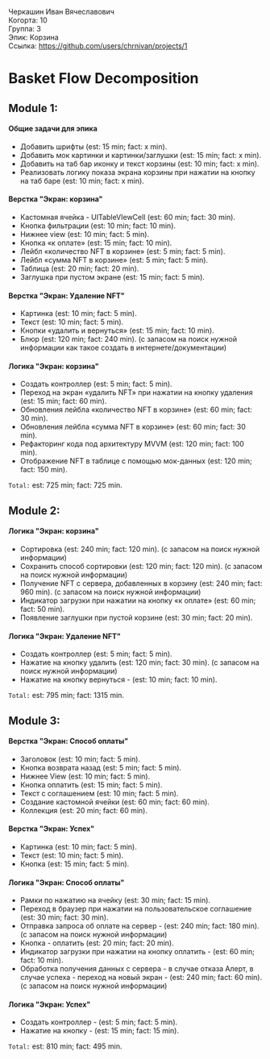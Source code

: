 Черкашин Иван Вячеславович
<br /> Когорта: 10
<br /> Группа: 3
<br /> Эпик: Корзина
<br /> Ссылка: https://github.com/users/chrnivan/projects/1

# Basket Flow Decomposition

## Module 1:
#### Общие задачи для эпика
- Добавить шрифты (est: 15 min; fact: x min).
- Добавить мок картинки и картинки/заглушки (est: 15 min; fact: x min).
- Добавить на таб бар иконку и текст корзины (est: 10 min; fact: x min).
- Реализовать логику показа экрана корзины при нажатии на кнопку на таб баре (est: 10 min; fact: x min).

#### Верстка "Экран: корзина"
- Кастомная ячейка - UITableVIewCell (est: 60 min; fact: 30 min).
- Кнопка фильтрации (est: 10 min; fact: 10 min).
- Нижнее view (est: 10 min; fact: 5 min).
- Кнопка «к оплате» (est: 15 min; fact: 10 min).
- Лейбл «количество NFT в корзине» (est: 5 min; fact: 5 min).
- Лейбл «сумма NFT в корзине» (est: 5 min; fact: 5 min).
- Таблица (est: 20 min; fact: 20 min).
- Заглушка при пустом экране (est: 15 min; fact: 5 min).

#### Верстка "Экран: Удаление NFT"
- Картинка (est: 10 min; fact: 5 min).
- Текст (est: 10 min; fact: 5 min).
- Кнопки «удалить и вернуться» (est: 15 min; fact: 10 min).
- Блюр (est: 120 min; fact: 240 min). (с запасом на поиск нужной информации как такое создать в интернете/документации)

#### Логика "Экран: корзина"
- Создать контроллер (est: 5 min; fact: 5 min).
- Переход на экран «удалить NFT» при нажатии на кнопку удаления (est: 15 min; fact: 60 min).
- Обновления лейбла «количество NFT в корзине» (est: 60 min; fact: 30 min).
- Обновления лейбла «сумма NFT в корзине» (est: 60 min; fact: 30 min).
- Рефакторинг кода под архитектуру MVVM (est: 120 min; fact: 100 min).
- Отображение NFT в таблице c помощью мок-данных (est: 120 min; fact: 150 min).

`Total:` est: 725 min; fact: 725 min.

## Module 2:
#### Логика "Экран: корзина"
- Сортировка (est: 240 min; fact: 120 min). (с запасом на поиск нужной информации)
- Сохранить способ сортировки (est: 120 min; fact: 120 min). (с запасом на поиск нужной информации)
- Получение NFT с сервера, добавленных в корзину (est: 240 min; fact: 960 min). (с запасом на поиск нужной информации)
- Индикатор загрузки при нажатии на кнопку «к оплате» (est: 60 min; fact: 50 min).
- Появление заглушки при пустой корзине (est: 30 min; fact: 20 min).

#### Логика "Экран: Удаление NFT"
- Создать контроллер (est: 5 min; fact: 5 min). 
- Нажатие на кнопку удалить (est: 120 min; fact: 30 min). (с запасом на поиск нужной информации)
- Нажатие на кнопку вернуться - (est: 10 min; fact: 10 min). 

`Total:` est: 795 min; fact: 1315 min.

## Module 3:
#### Верстка "Экран: Способ оплаты"
- Заголовок (est: 10 min; fact: 5 min). 
- Кнопка возврата назад (est: 5 min; fact: 5 min). 
- Нижнее View (est: 10 min; fact: 5 min). 
- Кнопка оплатить (est: 15 min; fact: 5 min). 
- Текст с соглашением (est: 10 min; fact: 5 min). 
- Создание кастомной ячейки (est: 60 min; fact: 60 min). 
- Коллекция (est: 20 min; fact: 60 min). 

#### Верстка "Экран: Успех"
- Картинка (est: 10 min; fact: 5 min). 
- Текст (est: 10 min; fact: 5 min). 
- Кнопка (est: 15 min; fact: 5 min). 

#### Логика "Экран: Способ оплаты"
- Рамки по нажатию на ячейку (est: 30 min; fact: 15 min). 
- Переход в браузер при нажатии на пользовательское соглашение (est: 30 min; fact: 30 min). 
- Отправка запроса об оплате на сервер - (est: 240 min; fact: 180 min). (с запасом на поиск нужной информации)
- Кнопка - оплатить (est: 20 min; fact: 20 min). 
- Индикатор загрузки при нажатии на кнопку оплатить - (est: 60 min; fact: 10 min). 
- Обработка получения данных с сервера - в случае отказа Алерт, в случае успеха - переход на новый экран - (est: 240 min; fact: 60 min). (с запасом на поиск нужной информации)

#### Логика "Экран: Успех"
- Создать контроллер - (est: 5 min; fact: 5 min). 
- Нажатие на кнопку - (est: 15 min; fact: 15 min). 

`Total:` est: 810 min; fact: 495 min.

